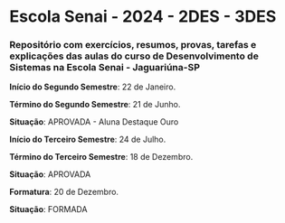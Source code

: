 # Escola Senai - 2024 - 2DES - 3DES

### Repositório com exercícios, resumos, provas, tarefas e explicações das aulas do curso de Desenvolvimento de Sistemas na Escola Senai - Jaguariúna-SP

 **Início do Segundo Semestre**: 22 de Janeiro.

 **Término do Segundo Semestre**: 21 de Junho.

 **Situação**: APROVADA - Aluna Destaque Ouro

 **Início do Terceiro Semestre**: 24 de Julho.

 **Término do Terceiro Semestre**: 18 de Dezembro.

 **Situação**: APROVADA

 **Formatura**: 20 de Dezembro.

 **Situação**: FORMADA

